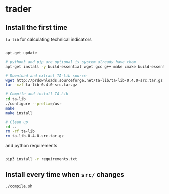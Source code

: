 # trader


##  Install the first time

`ta-lib`  for calculating technical indicators
```bash

apt-get update

# python3 and pip are optional is system already have them
apt-get install -y build-essential wget gcc g++ make cmake build-essential python3 python3-pip

# Download and extract TA-Lib source
wget http://prdownloads.sourceforge.net/ta-lib/ta-lib-0.4.0-src.tar.gz
tar -xzf ta-lib-0.4.0-src.tar.gz

# Compile and install TA-Lib
cd ta-lib
./configure --prefix=/usr
make
make install

# Clean up
cd ..
rm -rf ta-lib
rm ta-lib-0.4.0-src.tar.gz

```

and python requirements 

```bash

pip3 install -r requirements.txt
```


## Install every time when `src/` changes
```bash
./compile.sh
```

